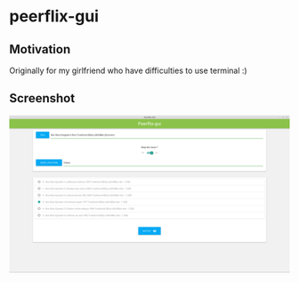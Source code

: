 # peerflix-gui

## Motivation

Originally for my girlfriend who have difficulties to use terminal :)

## Screenshot

![screenshot](screenshot.png)
